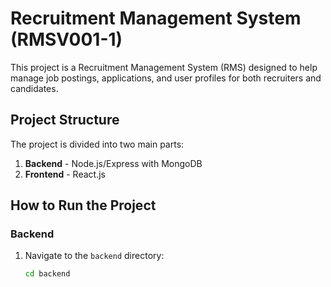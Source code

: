 # Recruitment Management System (RMSV001-1)

This project is a Recruitment Management System (RMS) designed to help manage job postings, applications, and user profiles for both recruiters and candidates.

## Project Structure

The project is divided into two main parts:
1. **Backend** - Node.js/Express with MongoDB
2. **Frontend** - React.js

## How to Run the Project

### Backend
1. Navigate to the `backend` directory:
   ```bash
   cd backend
